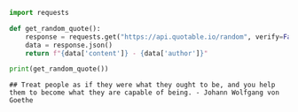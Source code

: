``` python
import requests

def get_random_quote():
    response = requests.get("https://api.quotable.io/random", verify=False)
    data = response.json()
    return f"{data['content']} - {data['author']}"

print(get_random_quote())
```

    ## Treat people as if they were what they ought to be, and you help them to become what they are capable of being. - Johann Wolfgang von Goethe
